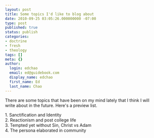 ```yaml
---
layout: post
title: Some topics I'd like to blog about
date: 2010-09-25 03:05:26.000000000 -07:00
type: post
published: true
status: publish
categories:
- doctrine
- fresh
- theology
tags: []
meta: {}
author:
  login: edchao
  email: ed@guidebook.com
  display_name: edchao
  first_name: Ed
  last_name: Chao
---
```

<p>There are some topics that have been on my mind lately that I think I will write about in the future. Here's a preview list.</p>
<p>1. Sanctification and Identity<br />
2. Reactionism and post college life<br />
3. Tempted yet without Sin, Christ vs Adam<br />
4. The persona elaborated in community</p>
